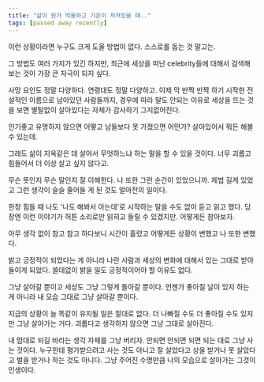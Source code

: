 ```yaml
---
title: "삶이 뭔가 억울하고 기운이 쳐져있을 때.."
tags: [passed away recently]
---
```


이런 상황이라면 누구도 크게 도울 방법이 없다. 스스로를 돕는 것 말고는.

그 방법도 여러 가지가 있긴 하지만, 최근에 세상을 떠난 celebrity들에 대해서 검색해보는 것이 가장 큰 자극이 되지 싶다.

사망 요인도 정말 다양하다. 연령대도 정말 다양하고. 이제 막 반짝 반짝 하기 시작한 전설적인 이름으로 남아있던 사람들까지, 경우에 따라 말도 안되는 이유로 세상을 뜨는 것을 보면 별탈없이 살아있다는 자체가 감사하기 그지없어진다. 

인기좋고 유명하지 않으면 어떻고 남들보다 못 가졌으면 어떤가? 살아있어서 뭐든 해볼 수 있는데.

그래도 삶이 지옥같은 데 살아서 무엇하느냐 하는 말을 할 수 있을 것이다. 너무 괴롭고 힘들어서 더 이상 살고 싶지 않다고.

무슨 뜻인지 무슨 말인지 잘 이해한다. 나 또한 그런 순간이 있었으니까. 제법 길게 있었고 그런 생각이 슬슬 줄어들 게 된 것도 얼마전의 일이다. 

한창 힘들 때 나도 '나도 해봐서 아는데'로 시작하는 말을 수도 없이 듣고 읽고 했다. 당장엔 이런 이야기가 허튼 소리로만 읽히고 들릴 수 있겠지만. 어떻게든 참아보자. 

아무 생각 없이 참고 참고 하다보니 시간이 흘렀고 어떻게든 상황이 변했고 나 또한 변했다. 

밝고 긍정적이 되었다는 게 아니라 나란 사람과 세상의 변화에 대해서 있는 그대로 받아들이게 되었다. 쓸데없이 밝을 일도 긍정적이어야 할 이유도 없다. 

그냥 살아갈 뿐이고 세상도 그냥 그렇게 돌아갈 뿐이다. 언젠가 좋아질 날이 있지 하는 게 아니라 내 모습 그대로 그냥 살아갈 뿐이다. 

지금의 상황이 늘 똑같이 유지될 일은 절대로 없다. 더 나빠질 수도 더 좋아질 수도 있지만 그냥 살아가는 거다. 괴롭다고 생각하지 않으면 그냥 그대로 살아진다.

내 맘대로 되길 바라는 생각 자체를 그냥 버리자. 안되면 안되면 되면 되는 대로 그냥 사는 것이다. 누구한테 평가받으려고 사는 것도 아니고 잘 살았다고 상을 받거나 못 살았다고 벌을 받거나 하는 것도 아니다. 그냥 주어진 수명만큼 나의 모습으로 살아가는 그것이 인생이다. 